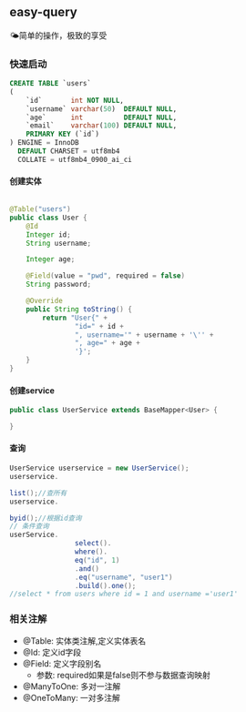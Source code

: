 ## easy-query

🌤️简单的操作，极致的享受



### 快速启动

```sql
CREATE TABLE `users`
(
    `id`       int NOT NULL,
    `username` varchar(50)  DEFAULT NULL,
    `age`      int          DEFAULT NULL,
    `email`    varchar(100) DEFAULT NULL,
    PRIMARY KEY (`id`)
) ENGINE = InnoDB
  DEFAULT CHARSET = utf8mb4
  COLLATE = utf8mb4_0900_ai_ci
```

#### 创建实体

```java

@Table("users")
public class User {
    @Id
    Integer id;
    String username;

    Integer age;

    @Field(value = "pwd", required = false)
    String password;

    @Override
    public String toString() {
        return "User{" +
                "id=" + id +
                ", username='" + username + '\'' +
                ", age=" + age +
                '}';
    }
}
```

#### 创建service

```java
public class UserService extends BaseMapper<User> {

}
```

#### 查询

```java
UserService userservice = new UserService();
userservice.

list();//查所有
userservice.

byid();//根据id查询
// 条件查询
userService.
                select().
                where().
                eq("id", 1)
                .and()
                .eq("username", "user1")
                .build().one();
//select * from users where id = 1 and username ='user1'
```
### 相关注解

- @Table: 实体类注解,定义实体表名
- @Id: 定义id字段
- @Field: 定义字段别名
  - 参数: required如果是false则不参与数据查询映射
- @ManyToOne: 多对一注解
- @OneToMany: 一对多注解

